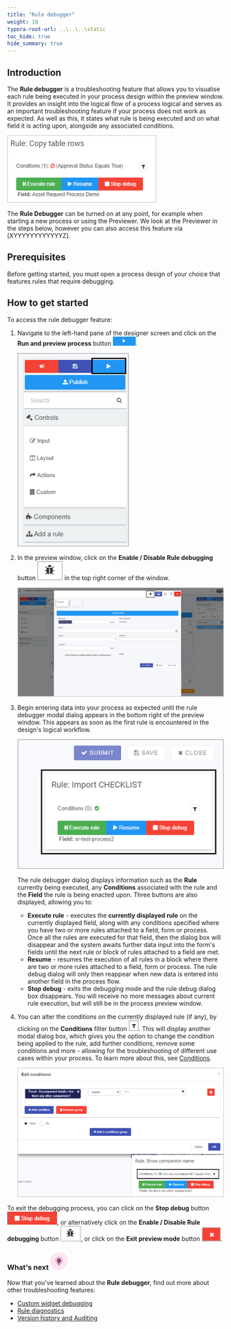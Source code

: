 ```yaml
---
title: "Rule debugger"
weight: 10
typora-root-url: ..\..\..\static
toc_hide: true
hide_summary: true
---
```


## Introduction

The **Rule debugger** is a troubleshooting feature that allows you to visualise each rule being executed in your process design within the preview window. It provides an insight into the logical flow of a process logical and serves as an important troubleshooting feature if your process does not work as expected. As well as this, it states what rule is being executed and on what field it is acting upon, alongside any associated conditions.

![Rule debugger in action example](/images/rule-debugger-example.jpg)

The **Rule Debugger** can be turned on at any point, for example when starting a new process or using the Previewer. We look at the Previewer in the steps below, however you can also access this feature via [XYYYYYYYYYYYYZ].



## Prerequisites

Before getting started, you must open a process design of your choice that features rules that require debugging.



## How to get started

To access the rule debugger feature:

1. Navigate to the left-hand pane of the designer screen and click on the **Run and preview process** button <img src="/images/preview.png" alt="run and preview process button" style="zoom:150%;" />.

   ![Left hand pane clicking the preview button](/images/preview-process-left-hand-pane.png)

2. In the preview window, click on the **Enable / Disable Rule debugging** button ![rule debugger button](/images/rule-debugger-btn.png) in the top right corner of the window.

   <img src="/images/rule-debugger-preview2.png" alt="rule debugger in the preview window" style="zoom:80%;" />

3. Begin entering data into your process as expected until the rule debugger modal dialog appears in the bottom right of the preview window. This appears as soon as the first rule is encountered in the design's logical workflow.

   ![Rule debugger dialog box](/images/rule-debugger-modal.png)

   The rule debugger dialog displays information such as the **Rule** currently being executed, any **Conditions** associated with the rule and the **Field** the rule is being enacted upon. Three buttons are also displayed, allowing you to:

   * **Execute rule** - executes the **currently displayed rule** on the currently displayed field, along with any conditions specified where you have two or more rules attached to a field, form or process. Once all the rules are executed for that field, then the dialog box will disappear and the system awaits further data input into the form's fields until the next rule or block of rules attached to a field are met. 
   * **Resume** - resumes the execution of all rules in a block where there are two or more rules attached to a field, form or process. The rule debug dialog will only then reappear when new data is entered into another field in the process flow.
   * **Stop debug** - exits the debugging mode and the rule debug dialog box disappears. You will receive no more messages about current rule execution, but will still be in the process preview window.

4. You can alter the conditions on the currently displayed rule (if any), by clicking on the **Conditions** filter button ![Conditions filter button image](/images/conditions-filter-btn.png). This will display another modal dialog box, which gives you the option to change the condition being applied to the rule, add further conditions, remove some conditions and more - allowing for the troubleshooting of different use cases within your process. To learn more about this, see [Conditions](/docs/platform/rules/general/add-conditions/).

   ![Conditions dialog for rule debugger](/images/rule-debugger-conditions.png)



To exit the debugging process, you can click on the **Stop debug** button ![stop debug button](/images/stop-debug-btn.png), or alternatively click on the **Enable / Disable Rule debugging** button <img src="/images/rule-debugger-btn.png" alt="rule debugger button" style="zoom:80%;" />, or click on the **Exit preview mode** button <img src="/images/exit-preview-window-btn.png" alt="exit window preview button" style="zoom:80%;" />.



### What's next  ![Idea icon](/images/18.png) ###

Now that you've learned about the **Rule debugger**, find out more about other troubleshooting features:

- [Custom widget debugging](/docs/troubleshooting/custom-widget-debugging/)
- [Rule diagnostics](/docs/troubleshooting/rule-diagnostics/)
- [Version history and Auditing](/docs/troubleshooting/version-history-and-auditing)